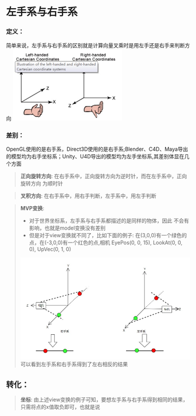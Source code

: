 # 左手系与右手系
### 定义：
简单来说，左手系与右手系的区别就是计算向量叉乘时是用左手还是右手来判断方向
<img src="tinyrenderer/img/10.jpg" width=300>


### 差别：
OpenGL使用的是右手系，Direct3D使用的是右手系;Blender、C4D、Maya导出的模型均为右手坐标系；Unity、U4D导出的模型均为左手坐标系,其差别体显在几个方面
> **正向旋转方向**:
> 在右手系中，正向旋转方向为逆时针，而在左手系中，正向旋转方向
> 为顺时针

> **叉积方向**:
> 在右手系中，用右手判断，左手系中，用左手判断

> **MVP变换**:
> * 对于世界坐标系，左手系与右手系都描述的是同样的物体，因此
> 不会有影响，也就是model变换没有差别
> * 但是对于view变换就不同了，比如下面的例子:
> 在(3,0,0)有一个绿色的点，在(-3,0,0)有一个红色的点,相机
> EyePos(0, 0, 15), LookAt(0, 0, 0), UpVec(0, 1, 0)
> <img src="tinyrenderer/img/11.jpg">
> 可以看到左手系和右手系得到了左右相反的结果
## 转化：
> **坐标**:
>由上述view变换的例子可知，要想左手系与右手系得到相同的结果，
>只需将点的x值取负即可，也就是说